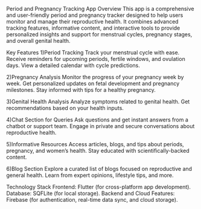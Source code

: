 Period and Pregnancy Tracking App
Overview
This app is a comprehensive and user-friendly period and pregnancy tracker designed to help users monitor and manage their reproductive health. It combines advanced tracking features, informative content, and interactive tools to provide personalized insights and support for menstrual cycles, pregnancy stages, and overall genital health.

Key Features
1)Period Tracking
Track your menstrual cycle with ease.
Receive reminders for upcoming periods, fertile windows, and ovulation days.
View a detailed calendar with cycle predictions.

2)Pregnancy Analysis
Monitor the progress of your pregnancy week by week.
Get personalized updates on fetal development and pregnancy milestones.
Stay informed with tips for a healthy pregnancy.

3)Genital Health Analysis
Analyze symptoms related to genital health.
Get recommendations based on your health inputs.

4)Chat Section for Queries
Ask questions and get instant answers from a chatbot or support team.
Engage in private and secure conversations about reproductive health.

5)Informative Resources
Access articles, blogs, and tips about periods, pregnancy, and women’s health.
Stay educated with scientifically-backed content.

6)Blog Section
Explore a curated list of blogs focused on reproductive and general health.
Learn from expert opinions, lifestyle tips, and more.

Technology Stack
Frontend: Flutter (for cross-platform app development).
Database: SQFLite (for local storage).
Backend and Cloud Features: Firebase (for authentication, real-time data sync, and cloud storage).


